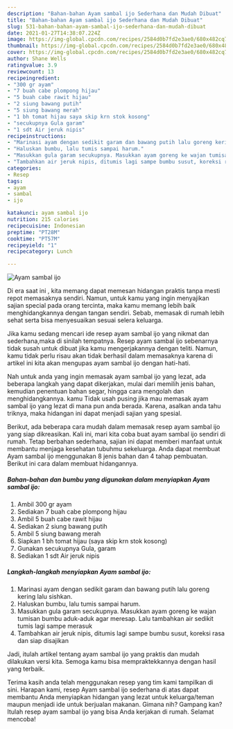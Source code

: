 ```yaml
---
description: "Bahan-bahan Ayam sambal ijo Sederhana dan Mudah Dibuat"
title: "Bahan-bahan Ayam sambal ijo Sederhana dan Mudah Dibuat"
slug: 531-bahan-bahan-ayam-sambal-ijo-sederhana-dan-mudah-dibuat
date: 2021-01-27T14:38:07.224Z
image: https://img-global.cpcdn.com/recipes/2584d0b7fd2e3ae0/680x482cq70/ayam-sambal-ijo-foto-resep-utama.jpg
thumbnail: https://img-global.cpcdn.com/recipes/2584d0b7fd2e3ae0/680x482cq70/ayam-sambal-ijo-foto-resep-utama.jpg
cover: https://img-global.cpcdn.com/recipes/2584d0b7fd2e3ae0/680x482cq70/ayam-sambal-ijo-foto-resep-utama.jpg
author: Shane Wells
ratingvalue: 3.9
reviewcount: 13
recipeingredient:
- "300 gr ayam"
- "7 buah cabe plompong hijau"
- "5 buah cabe rawit hijau"
- "2 siung bawang putih"
- "5 siung bawang merah"
- "1 bh tomat hijau saya skip krn stok kosong"
- "secukupnya Gula garam"
- "1 sdt Air jeruk nipis"
recipeinstructions:
- "Marinasi ayam dengan sedikit garam dan bawang putih lalu goreng kering lalu sishkan."
- "Haluskan bumbu, lalu tumis sampai harum."
- "Masukkan gula garam secukupnya. Masukkan ayam goreng ke wajan tumisan bumbu aduk-aduk agar meresap. Lalu tambahkan air sedikit tumis lagi sampe merasuk"
- "Tambahkan air jeruk nipis, ditumis lagi sampe bumbu susut, koreksi rasa dan siap disajikan"
categories:
- Resep
tags:
- ayam
- sambal
- ijo

katakunci: ayam sambal ijo 
nutrition: 215 calories
recipecuisine: Indonesian
preptime: "PT28M"
cooktime: "PT57M"
recipeyield: "1"
recipecategory: Lunch

---
```



![Ayam sambal ijo](https://img-global.cpcdn.com/recipes/2584d0b7fd2e3ae0/680x482cq70/ayam-sambal-ijo-foto-resep-utama.jpg)

Di era  saat ini , kita memang dapat memesan hidangan praktis tanpa mesti repot memasaknya sendiri. Namun, untuk kamu yang ingin menyajikan sajian special pada orang tercinta, maka kamu memang lebih baik menghidangkannya dengan tangan sendiri. Sebab, memasak di rumah lebih sehat serta bisa menyesuaikan sesuai selera keluarga.

Jika kamu sedang mencari ide resep ayam sambal ijo yang nikmat dan sederhana,maka di sinilah tempatnya. Resep ayam sambal ijo  sebenarnya tidak susah untuk dibuat jika kamu mengerjakannya dengan teliti. Namun, kamu tidak perlu risau akan tidak berhasil dalam memasaknya 
karena di artikel ini kita akan mengupas ayam sambal ijo dengan hati-hati.  



Nah untuk anda yang ingin memasak ayam sambal ijo yang lezat, ada beberapa langkah yang dapat dikerjakan, mulai dari memilih jenis bahan, kemudian penentuan bahan segar, hingga cara mengolah dan menghidangkannya. kamu Tidak usah pusing jika mau memasak ayam sambal ijo yang lezat di mana pun anda berada. Karena, asalkan anda  tahu triknya, maka hidangan ini dapat menjadi sajian yang spesial.

Berikut, ada beberapa cara mudah dalam memasak resep ayam sambal ijo yang siap dikreasikan. Kali ini, mari kita coba buat ayam sambal ijo sendiri di rumah. Tetap berbahan sederhana, sajian ini dapat memberi manfaat untuk membantu menjaga kesehatan tubuhmu sekeluarga. Anda dapat membuat Ayam sambal ijo menggunakan 8 jenis bahan dan 4 tahap pembuatan. Berikut ini cara dalam membuat hidangannya.

<!--inarticleads1-->

##### Bahan-bahan dan bumbu yang digunakan dalam menyiapkan Ayam sambal ijo:

1. Ambil 300 gr ayam
1. Sediakan 7 buah cabe plompong hijau
1. Ambil 5 buah cabe rawit hijau
1. Sediakan 2 siung bawang putih
1. Ambil 5 siung bawang merah
1. Siapkan 1 bh tomat hijau (saya skip krn stok kosong)
1. Gunakan secukupnya Gula, garam
1. Sediakan 1 sdt Air jeruk nipis




<!--inarticleads2-->

##### Langkah-langkah menyiapkan Ayam sambal ijo:

1. Marinasi ayam dengan sedikit garam dan bawang putih lalu goreng kering lalu sishkan.
1. Haluskan bumbu, lalu tumis sampai harum.
1. Masukkan gula garam secukupnya. Masukkan ayam goreng ke wajan tumisan bumbu aduk-aduk agar meresap. Lalu tambahkan air sedikit tumis lagi sampe merasuk
1. Tambahkan air jeruk nipis, ditumis lagi sampe bumbu susut, koreksi rasa dan siap disajikan




Jadi, itulah artikel tentang  ayam sambal ijo  yang praktis dan mudah dilakukan versi kita. Semoga kamu bisa mempraktekkannya dengan hasil yang terbaik. 

Terima kasih anda telah menggunakan resep yang tim kami tampilkan di sini. Harapan kami, resep  Ayam sambal ijo sederhana di atas dapat membantu Anda menyiapkan hidangan yang lezat untuk keluarga/teman maupun menjadi ide untuk berjualan makanan. Gimana nih? Gampang kan? Itulah resep ayam sambal ijo yang bisa Anda kerjakan di rumah. Selamat mencoba!

